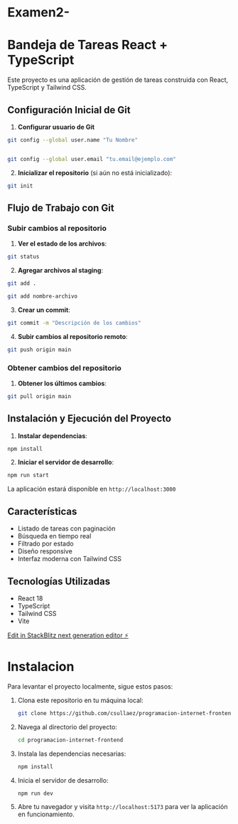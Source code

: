 # Examen2-

# Bandeja de Tareas React + TypeScript

Este proyecto es una aplicación de gestión de tareas construida con React, TypeScript y Tailwind CSS.

## Configuración Inicial de Git

1. **Configurar usuario de Git** 
```bash
git config --global user.name "Tu Nombre"


git config --global user.email "tu.email@ejemplo.com"
```

2. **Inicializar el repositorio** (si aún no está inicializado):
```bash
git init
```

## Flujo de Trabajo con Git

### Subir cambios al repositorio

1. **Ver el estado de los archivos**:
```bash
git status
```

2. **Agregar archivos al staging**:
```bash
git add .

git add nombre-archivo
```

3. **Crear un commit**:
```bash
git commit -m "Descripción de los cambios"
```

4. **Subir cambios al repositorio remoto**:
```bash
git push origin main
```

### Obtener cambios del repositorio

1. **Obtener los últimos cambios**:
```bash
git pull origin main
```

## Instalación y Ejecución del Proyecto

1. **Instalar dependencias**:
```bash
npm install
```

2. **Iniciar el servidor de desarrollo**:
```bash
npm run start
```

La aplicación estará disponible en `http://localhost:3000`

## Características

- Listado de tareas con paginación
- Búsqueda en tiempo real
- Filtrado por estado
- Diseño responsive
- Interfaz moderna con Tailwind CSS

## Tecnologías Utilizadas

- React 18
- TypeScript
- Tailwind CSS
- Vite

[Edit in StackBlitz next generation editor ⚡️](https://stackblitz.com/~/github.com/GabrieJimenez876/React-GabrielExamen)


# Instalacion
Para levantar el proyecto localmente, sigue estos pasos:
1. Clona este repositorio en tu máquina local:
   ```bash
   git clone https://github.com/csullaez/programacion-internet-frontend.git

2. Navega al directorio del proyecto:
   ```bash
   cd programacion-internet-frontend

3. Instala las dependencias necesarias:
   ```bash
   npm install

4. Inicia el servidor de desarrollo:
   ```bash
   npm run dev

5. Abre tu navegador y visita `http://localhost:5173` para ver la aplicación en funcionamiento.
